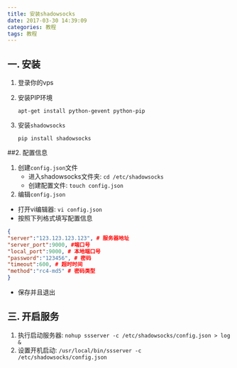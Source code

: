 ```yaml
---
title: 安装shadowsocks
date: 2017-03-30 14:39:09
categories: 教程
tags: 教程
---
```




## 一. 安装

1. 登录你的vps

2. 安装PIP环境

   ```shell
   apt-get install python-gevent python-pip
   ```

3. 安装`shadowsocks`

   ```Shell
   pip install shadowsocks
   ```

<!-- more -->

##2.  配置信息

1. 创建`config.json`文件
   * 进入shadowsocks文件夹: `cd /etc/shadowsocks`
   * 创建配置文件: `touch config.json`
2. 编辑`config.json`
 * 打开vi编辑器: `vi config.json`
 * 按照下列格式填写配置信息
 ```json
 {
 "server":"123.123.123.123", # 服务器地址
 "server_port":9000, #端口号
 "local_port":9000, # 本地端口号
 "password":"123456", # 密码
 "timeout":600, # 超时时间
 "method":"rc4-md5" # 密码类型
 }
 ```


 * 保存并且退出

## 三. 开启服务

1. 执行启动服务器: `nohup ssserver -c /etc/shadowsocks/config.json > log &`
2. 设置开机启动: `/usr/local/bin/ssserver -c /etc/shadowsocks/config.json`